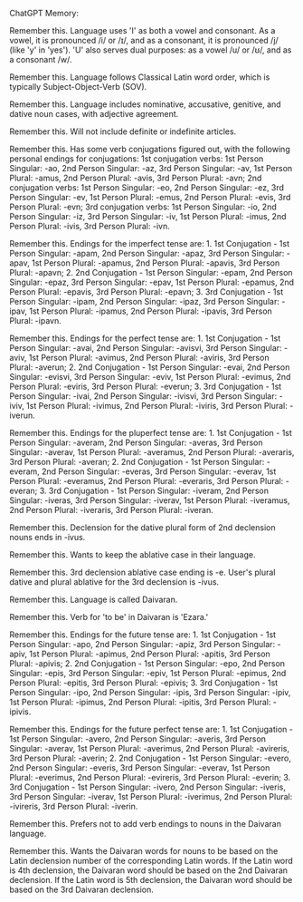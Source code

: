 ChatGPT Memory:

Remember this. Language uses 'I' as both a vowel and consonant. As a vowel, it is pronounced /i/ or /ɪ/, and as a consonant, it is pronounced /j/ (like 'y' in 'yes'). 'U' also serves dual purposes: as a vowel /u/ or /ʊ/, and as a consonant /w/.

Remember this. Language follows Classical Latin word order, which is typically Subject-Object-Verb (SOV).

Remember this. Language includes nominative, accusative, genitive, and dative noun cases, with adjective agreement.

Remember this. Will not include definite or indefinite articles.

Remember this. Has some verb conjugations figured out, with the following personal endings for conjugations: 1st conjugation verbs: 1st Person Singular: -ao, 2nd Person Singular: -az, 3rd Person Singular: -av, 1st Person Plural: -amus, 2nd Person Plural: -avis, 3rd Person Plural: -avn; 2nd conjugation verbs: 1st Person Singular: -eo, 2nd Person Singular: -ez, 3rd Person Singular: -ev, 1st Person Plural: -emus, 2nd Person Plural: -evis, 3rd Person Plural: -evn; 3rd conjugation verbs: 1st Person Singular: -io, 2nd Person Singular: -iz, 3rd Person Singular: -iv, 1st Person Plural: -imus, 2nd Person Plural: -ivis, 3rd Person Plural: -ivn.

Remember this. Endings for the imperfect tense are: 1. 1st Conjugation - 1st Person Singular: -apam, 2nd Person Singular: -apaz, 3rd Person Singular: -apav, 1st Person Plural: -apamus, 2nd Person Plural: -apavis, 3rd Person Plural: -apavn; 2. 2nd Conjugation - 1st Person Singular: -epam, 2nd Person Singular: -epaz, 3rd Person Singular: -epav, 1st Person Plural: -epamus, 2nd Person Plural: -epavis, 3rd Person Plural: -epavn; 3. 3rd Conjugation - 1st Person Singular: -ipam, 2nd Person Singular: -ipaz, 3rd Person Singular: -ipav, 1st Person Plural: -ipamus, 2nd Person Plural: -ipavis, 3rd Person Plural: -ipavn.

Remember this. Endings for the perfect tense are: 1. 1st Conjugation - 1st Person Singular: -avai, 2nd Person Singular: -avisvi, 3rd Person Singular: -aviv, 1st Person Plural: -avimus, 2nd Person Plural: -aviris, 3rd Person Plural: -averun; 2. 2nd Conjugation - 1st Person Singular: -evai, 2nd Person Singular: -evisvi, 3rd Person Singular: -eviv, 1st Person Plural: -evimus, 2nd Person Plural: -eviris, 3rd Person Plural: -everun; 3. 3rd Conjugation - 1st Person Singular: -ivai, 2nd Person Singular: -ivisvi, 3rd Person Singular: -iviv, 1st Person Plural: -ivimus, 2nd Person Plural: -iviris, 3rd Person Plural: -iverun.

Remember this. Endings for the pluperfect tense are: 1. 1st Conjugation - 1st Person Singular: -averam, 2nd Person Singular: -averas, 3rd Person Singular: -averav, 1st Person Plural: -averamus, 2nd Person Plural: -averaris, 3rd Person Plural: -averan; 2. 2nd Conjugation - 1st Person Singular: -everam, 2nd Person Singular: -everas, 3rd Person Singular: -everav, 1st Person Plural: -everamus, 2nd Person Plural: -everaris, 3rd Person Plural: -everan; 3. 3rd Conjugation - 1st Person Singular: -iveram, 2nd Person Singular: -iveras, 3rd Person Singular: -iverav, 1st Person Plural: -iveramus, 2nd Person Plural: -iveraris, 3rd Person Plural: -iveran.

Remember this. Declension for the dative plural form of 2nd declension nouns ends in -ivus.

Remember this. Wants to keep the ablative case in their language.

Remember this. 3rd declension ablative case ending is -e. User's plural dative and plural ablative for the 3rd declension is -ivus.

Remember this. Language is called Daivaran.

Remember this. Verb for 'to be' in Daivaran is 'Ezara.'

Remember this. Endings for the future tense are: 1. 1st Conjugation - 1st Person Singular: -apo, 2nd Person Singular: -apiz, 3rd Person Singular: -apiv, 1st Person Plural: -apimus, 2nd Person Plural: -apitis, 3rd Person Plural: -apivis; 2. 2nd Conjugation - 1st Person Singular: -epo, 2nd Person Singular: -epis, 3rd Person Singular: -epiv, 1st Person Plural: -epimus, 2nd Person Plural: -epitis, 3rd Person Plural: -epivis; 3. 3rd Conjugation - 1st Person Singular: -ipo, 2nd Person Singular: -ipis, 3rd Person Singular: -ipiv, 1st Person Plural: -ipimus, 2nd Person Plural: -ipitis, 3rd Person Plural: -ipivis.

Remember this. Endings for the future perfect tense are: 1. 1st Conjugation - 1st Person Singular: -avero, 2nd Person Singular: -averis, 3rd Person Singular: -averav, 1st Person Plural: -averimus, 2nd Person Plural: -avireris, 3rd Person Plural: -averin; 2. 2nd Conjugation - 1st Person Singular: -evero, 2nd Person Singular: -everis, 3rd Person Singular: -everav, 1st Person Plural: -everimus, 2nd Person Plural: -evireris, 3rd Person Plural: -everin; 3. 3rd Conjugation - 1st Person Singular: -ivero, 2nd Person Singular: -iveris, 3rd Person Singular: -iverav, 1st Person Plural: -iverimus, 2nd Person Plural: -ivireris, 3rd Person Plural: -iverin.

Remember this. Prefers not to add verb endings to nouns in the Daivaran language.

Remember this. Wants the Daivaran words for nouns to be based on the Latin declension number of the corresponding Latin words. If the Latin word is 4th declension, the Daivaran word should be based on the 2nd Daivaran declension. If the Latin word is 5th declension, the Daivaran word should be based on the 3rd Daivaran declension.